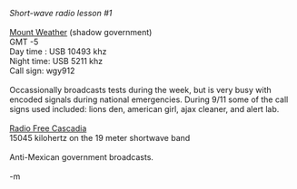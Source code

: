 <i>Short-wave radio lesson #1</i>
<br />
<br /><u>Mount Weather</u> (shadow government)
<br />   GMT -5
<br />       Day time : USB 10493 khz
<br />       Night time: USB 5211 khz
<br />       Call sign: wgy912
<br />
<br />Occassionally broadcasts tests during the week, but is very busy with encoded signals during national emergencies.  During 9/11 some of the call signs used included: lions den, american girl, ajax cleaner, and alert lab.
<br />
<br /><u>Radio Free Cascadia</u>
<br />   15045 kilohertz on the 19 meter shortwave band
<br />
<br />Anti-Mexican government broadcasts.
<br />
<br />-m
<br />